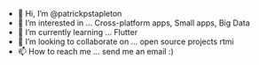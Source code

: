 - 👋 Hi, I’m @patrickpstapleton
- 👀 I’m interested in ... Cross-platform apps, Small apps, Big Data
- 🌱 I’m currently learning ... Flutter
- 💞️ I’m looking to collaborate on ... open source projects rtmi
- 📫 How to reach me ... send me an email :)

<!---
patrickpstapleton/patrickpstapleton is a ✨ special ✨ repository because its `README.md` (this file) appears on your GitHub profile.
You can click the Preview link to take a look at your changes.
--->
